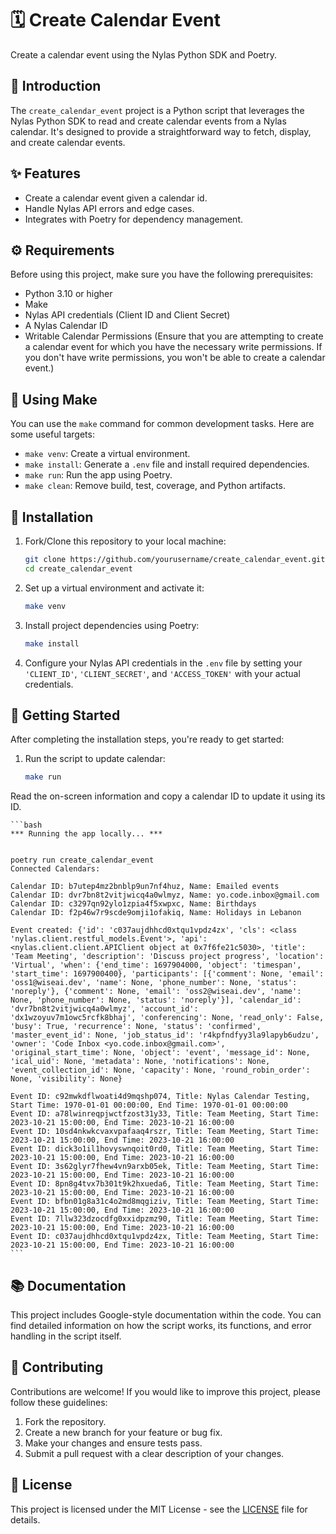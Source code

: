 # 🗓️ Create Calendar Event 

Create a calendar event using the Nylas Python SDK and Poetry.

## 📜 Introduction

The `create_calendar_event` project is a Python script that leverages the Nylas Python SDK to read and create calendar events from a Nylas calendar. It's designed to provide a straightforward way to fetch, display, and create calendar events.

## ✨ Features

- Create a calendar event given a calendar id.
- Handle Nylas API errors and edge cases.
- Integrates with Poetry for dependency management.

## ⚙️ Requirements

Before using this project, make sure you have the following prerequisites:

- Python 3.10 or higher
- Make
- Nylas API credentials (Client ID and Client Secret)
- A Nylas Calendar ID
- Writable Calendar Permissions (Ensure that you are attempting to create a calendar event for which you have the necessary write permissions. If you don't have write permissions, you won't be able to create a calendar event.)

## 🔧 Using Make

You can use the `make` command for common development tasks. Here are some useful targets:

- `make venv`: Create a virtual environment.
- `make install`: Generate a `.env` file and install required dependencies.
- `make run`: Run the app using Poetry.
- `make clean`: Remove build, test, coverage, and Python artifacts.

## 🚀 Installation

1. Fork/Clone this repository to your local machine:

    ```bash
    git clone https://github.com/yourusername/create_calendar_event.git
    cd create_calendar_event
    ```

1. Set up a virtual environment and activate it:

    ```bash
    make venv
    ```

1. Install project dependencies using Poetry:

    ```bash
    make install
    ```

1. Configure your Nylas API credentials in the `.env` file by setting your `'CLIENT_ID'`, `'CLIENT_SECRET'`, and `'ACCESS_TOKEN'`  with your actual credentials.

## 🏁 Getting Started

After completing the installation steps, you're ready to get started:

1. Run the script to update calendar:

    ```bash
    make run
    ```

Read the on-screen information and copy a calendar ID to update it using its ID.

    ```bash
    *** Running the app locally... ***


    poetry run create_calendar_event
    Connected Calendars:

    Calendar ID: b7utep4mz2bnblp9un7nf4huz, Name: Emailed events
    Calendar ID: dvr7bn8t2vitjwicq4a0wlmyz, Name: yo.code.inbox@gmail.com
    Calendar ID: c3297qn92ylo1zpia4f5xwpxc, Name: Birthdays
    Calendar ID: f2p46w7r9scde9omji1ofakiq, Name: Holidays in Lebanon

    Event created: {'id': 'c037aujdhhcd0xtqu1vpdz4zx', 'cls': <class 'nylas.client.restful_models.Event'>, 'api': <nylas.client.client.APIClient object at 0x7f6fe21c5030>, 'title': 'Team Meeting', 'description': 'Discuss project progress', 'location': 'Virtual', 'when': {'end_time': 1697904000, 'object': 'timespan', 'start_time': 1697900400}, 'participants': [{'comment': None, 'email': 'oss1@wiseai.dev', 'name': None, 'phone_number': None, 'status': 'noreply'}, {'comment': None, 'email': 'oss2@wiseai.dev', 'name': None, 'phone_number': None, 'status': 'noreply'}], 'calendar_id': 'dvr7bn8t2vitjwicq4a0wlmyz', 'account_id': 'dx1wzoyuv7m1owc5rcfk8bhaj', 'conferencing': None, 'read_only': False, 'busy': True, 'recurrence': None, 'status': 'confirmed', 'master_event_id': None, 'job_status_id': 'r4kpfndfyy3la9lapyb6udzu', 'owner': 'Code Inbox <yo.code.inbox@gmail.com>', 'original_start_time': None, 'object': 'event', 'message_id': None, 'ical_uid': None, 'metadata': None, 'notifications': None, 'event_collection_id': None, 'capacity': None, 'round_robin_order': None, 'visibility': None}

    Event ID: c92mwkdflwoati4d9mqshp074, Title: Nylas Calendar Testing, Start Time: 1970-01-01 00:00:00, End Time: 1970-01-01 00:00:00
    Event ID: a78lwinreqpjwctfzost31y33, Title: Team Meeting, Start Time: 2023-10-21 15:00:00, End Time: 2023-10-21 16:00:00
    Event ID: 10sd4nkwkcvaxvpafaaq4rszr, Title: Team Meeting, Start Time: 2023-10-21 15:00:00, End Time: 2023-10-21 16:00:00
    Event ID: dick3o1il1hovyswnqoit0rd0, Title: Team Meeting, Start Time: 2023-10-21 15:00:00, End Time: 2023-10-21 16:00:00
    Event ID: 3s62glyr7fhew4vn9arxb05ek, Title: Team Meeting, Start Time: 2023-10-21 15:00:00, End Time: 2023-10-21 16:00:00
    Event ID: 8pn8g4tvx7b301t9k2hxueda6, Title: Team Meeting, Start Time: 2023-10-21 15:00:00, End Time: 2023-10-21 16:00:00
    Event ID: bfbn01g8a31c4o2md8mqgiziv, Title: Team Meeting, Start Time: 2023-10-21 15:00:00, End Time: 2023-10-21 16:00:00
    Event ID: 7llw323dzocdfg0xxidpzmz90, Title: Team Meeting, Start Time: 2023-10-21 15:00:00, End Time: 2023-10-21 16:00:00
    Event ID: c037aujdhhcd0xtqu1vpdz4zx, Title: Team Meeting, Start Time: 2023-10-21 15:00:00, End Time: 2023-10-21 16:00:00
    ```

## 📚 Documentation

This project includes Google-style documentation within the code. You can find detailed information on how the script works, its functions, and error handling in the script itself.

## 🤝 Contributing

Contributions are welcome! If you would like to improve this project, please follow these guidelines:

1. Fork the repository.
2. Create a new branch for your feature or bug fix.
3. Make your changes and ensure tests pass.
4. Submit a pull request with a clear description of your changes.

## 📄 License

This project is licensed under the MIT License - see the [LICENSE](LICENSE) file for details.
